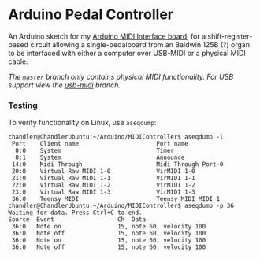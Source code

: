 # Arduino Pedal Controller

An Arduino sketch for my [Arduino MIDI Interface board](https://blog.chandlerswift.com/wp-content/uploads/2017/12/MIDI_Board_Schematic.pdf), for a shift-register-based circuit allowing a single-pedalboard from an Baldwin 125B (?) organ to be interfaced with either a computer over USB-MIDI or a physical MIDI cable.

*The `master` branch only contains physical MIDI functionality. For USB support view the [usb-midi](/ChandlerSwift/PedalController/tree/usb-midi) branch.*

### Testing
To verify functionality on Linux, use `aseqdump`:

```
chandler@ChandlerUbuntu:~/Arduino/MIDIController$ aseqdump -l
 Port    Client name                      Port name
  0:0    System                           Timer
  0:1    System                           Announce
 14:0    Midi Through                     Midi Through Port-0
 20:0    Virtual Raw MIDI 1-0             VirMIDI 1-0
 21:0    Virtual Raw MIDI 1-1             VirMIDI 1-1
 22:0    Virtual Raw MIDI 1-2             VirMIDI 1-2
 23:0    Virtual Raw MIDI 1-3             VirMIDI 1-3
 36:0    Teensy MIDI                      Teensy MIDI MIDI 1
chandler@ChandlerUbuntu:~/Arduino/MIDIController$ aseqdump -p 36
Waiting for data. Press Ctrl+C to end.
Source  Event                  Ch  Data
 36:0   Note on                15, note 60, velocity 100
 36:0   Note off               15, note 60, velocity 100
 36:0   Note on                15, note 60, velocity 100
 36:0   Note off               15, note 60, velocity 100
```